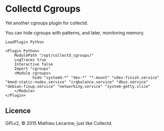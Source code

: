 Collectd Cgroups
================

Yet another cgroups plugin for collectd.

You can hide cgroups with patterns, and later, monitoring memory.


    LoadPlugin Python

    <Plugin Python>
        ModulePath "/opt/collectd_cgroups/"
        LogTraces true
        Interactive false
        Import "cgroups"
        <Module cgroups>
                hide "systemd-*" "dev-*" "*.mount" "udev-finish.service" "kmod-static-nodes.service" "irqbalance.service" "dbus.service" "debian-fixup.service" "networking.service" "system-getty.slice"
        </Module>
    </Plugin>

Licence
-------

GPLv2, © 2015 Mathieu Lecarme, just like Collectd.
